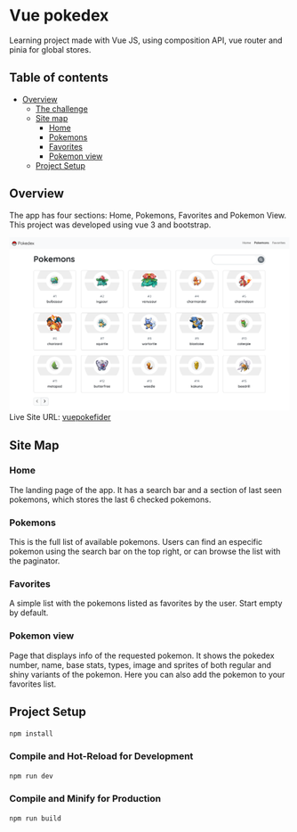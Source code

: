 # Vue pokedex

Learning project made with Vue JS, using composition API, vue router and pinia for global stores.

## Table of contents

- [Overview](#overview)
  - [The challenge](#the-challenge)
  - [Site map](#site-map)
    - [Home](#home)
    - [Pokemons](#pokemons)
    - [Favorites](#favorites)
    - [Pokemon view](#pokemon-view)
  - [Project Setup](#project-setup)

## Overview

The app has four sections: Home, Pokemons, Favorites and Pokemon View. This project was developed using vue 3 and bootstrap.

![](./src/assets/vue_pokedex_preview.png)
Live Site URL: [vuepokefider](https://vuepokefinder.netlify.app/)

## Site Map

### Home

The landing page of the app. It has a search bar and a section of last seen pokemons, which stores the last 6 checked pokemons.

### Pokemons

This is the full list of available pokemons. Users can find an especific pokemon using the search bar on the top right, or can browse the list with the paginator.

### Favorites

A simple list with the pokemons listed as favorites by the user. Start empty by default.

### Pokemon view

Page that displays info of the requested pokemon. It shows the pokedex number, name, base stats, types, image and sprites of both regular and shiny variants of the pokemon. Here you can also add the pokemon to your favorites list.

## Project Setup

```sh
npm install
```

### Compile and Hot-Reload for Development

```sh
npm run dev
```

### Compile and Minify for Production

```sh
npm run build
```
